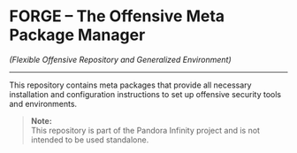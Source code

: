 # FORGE – The Offensive Meta Package Manager  
*(Flexible Offensive Repository and Generalized Environment)*

---
This repository contains meta packages that provide all necessary installation and configuration instructions to set up offensive security tools and environments.  


  

> **Note:**  
> This repository is part of the Pandora Infinity project and is not intended to be used standalone.
